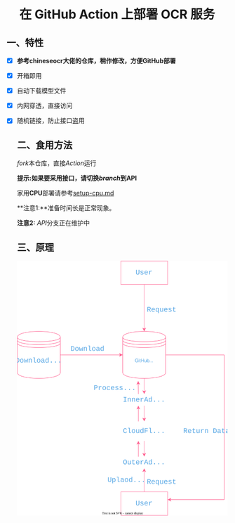 <h1 align="center">在 GitHub Action 上部署 OCR 服务</h1>

## 一、特性

- [x] **参考chineseocr大佬的仓库，稍作修改，方便GitHub部署**

- [x] 开箱即用

- [x] 自动下载模型文件

- [x] 内网穿透，直接访问

- [x] 随机链接，防止接口盗用

  ## 二、食用方法

  *fork*本仓库，直接*Action*运行

  **提示:**如果要采用接口，请切换*branch*到**API**

  家用**CPU**部署请参考[setup-cpu.md](./setup-cpu.md)
  
   **注意1:**准备时间长是正常现象。
   
    **注意2:** *API*分支正在维护中

  ## 三、原理
  ![OCR-On-Action](https://raw.githubusercontent.com/LemonFan-maker/OCR-On-Action/master/assets/OCR-On-Action.svg)

  

  
